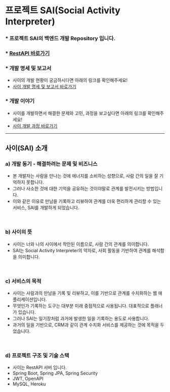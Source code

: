 # 프로젝트 SAI(Social Activity Interpreter)
### * 프로젝트 SAI의 백엔드 개발 Repository 입니다.

### * [RestAPI 바로가기](https://restsai.herokuapp.com/sai-api)


### * 개발 명세 및 보고서
- 사이의 개발 현황이 궁금하시다면 아래의 링크를 확인해주세요!
- [사이 개발 명세 및 보고서 바로가기](https://docs.google.com/spreadsheets/d/1BZaCrvZ1CDQfG-mHz1vHmHRu7D0na4q504e9GBBEco8/edit?usp=sharing)

### * 개발 이야기
- 사이를 개발하면서 해결한 문제와 고민, 과정을 보고싶다면 아래의 링크를 확인해주세요!
- [사이 개발 과정 바로가기](https://devraphy.tistory.com/624)

<hr>

## 사이(SAI) 소개

### a) 개발 동기 - 해결하려는 문제 및 비즈니스
- 본 개발자는 사람을 만나는 것에 에너지를 소비하는 성향으로, 사람 간의 일을 잘 기억하지 못합니다.
- 그러나 사소한 것에 대한 기억을 공유하는 것이야말로 관계를 발전시키는 방법입니다.
- 이와 같은 이유로 만남을 기록하고 리뷰하여 관계를 더욱 편리하게 관리할 수 있는 서비스, SAI를 개발하게 되었습니다.

</br>

### b) 사이의 뜻
- 사이는 너와 나의 사이에서 착안된 이름으로, 사람 간의 관계를 의미합니다.
- SAI는 Social Activity Interpreter의 약자로, 사회 활동을 기반하여 관계를 해석함을 의미합니다. 

</br>

### c) 서비스의 목적
- 사이는 사람과의 만남을 기록 및 리뷰하고, 이를 기반으로 관계를 수치화하는 웹 애플리케이션입니다.
- 무엇인가 기록하는 도구는 대부분 미래 중점적으로 사용됩니다. 대표적으로 플래너가 있습니다.  
- 그러나 SAI는 일기장처럼 과거에 발생한 일을 기록하는 용도로 사용합니다.
- 과거의 일을 기반으로, CRM과 같이 관계 수치화 서비스를 제공하는 것에 목적을 두었습니다. 

</br>

### d) 프로젝트 구조 및 기술 스택
- 사이는 RestAPI 서버 입니다. 
- Spring Boot, Spring JPA, Spring Security
- JWT, OpenAPI
- MySQL, Heroku
